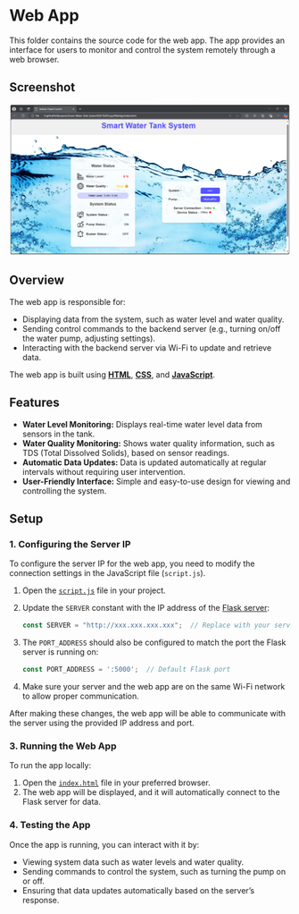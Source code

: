 # Web App

This folder contains the source code for the web app. The app provides an interface for users to monitor and control the system remotely through a web browser.

## Screenshot

<img src="../README src/web.png" style="width:800px">

## Overview

The web app is responsible for:

- Displaying data from the system, such as water level and water quality.
- Sending control commands to the backend server (e.g., turning on/off the water pump, adjusting settings).
- Interacting with the backend server via Wi-Fi to update and retrieve data.

The web app is built using [**HTML**](./index.html), [**CSS**](style.css), and [**JavaScript**](./script.js).

## Features
- **Water Level Monitoring:** Displays real-time water level data from sensors in the tank.
- **Water Quality Monitoring:** Shows water quality information, such as TDS (Total Dissolved Solids), based on sensor readings.
- **Automatic Data Updates:** Data is updated automatically at regular intervals without requiring user intervention.
- **User-Friendly Interface:** Simple and easy-to-use design for viewing and controlling the system.

## Setup

### 1. Configuring the Server IP

To configure the server IP for the web app, you need to modify the connection settings in the JavaScript file (`script.js`).

1. Open the [`script.js`](./script.js) file in your project.
2. Update the `SERVER` constant with the IP address of the [Flask server](../HttpServer/):

    ```javascript
    const SERVER = "http://xxx.xxx.xxx.xxx";  // Replace with your server IP address
    ```

3. The `PORT_ADDRESS` should also be configured to match the port the Flask server is running on:

    ```javascript
    const PORT_ADDRESS = ':5000';  // Default Flask port
    ```

4. Make sure your server and the web app are on the same Wi-Fi network to allow proper communication.

After making these changes, the web app will be able to communicate with the server using the provided IP address and port.

### 3. Running the Web App

To run the app locally:

1. Open the [`index.html`](./index.html) file in your preferred browser.
2. The web app will be displayed, and it will automatically connect to the Flask server for data.

### 4. Testing the App

Once the app is running, you can interact with it by:

- Viewing system data such as water levels and water quality.
- Sending commands to control the system, such as turning the pump on or off.
- Ensuring that data updates automatically based on the server’s response.
